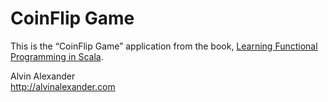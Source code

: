 CoinFlip Game
=============

This is the “CoinFlip Game” application from the book,
[Learning Functional Programming in Scala](http://scalafp.com/).


Alvin Alexander  
http://alvinalexander.com

